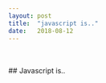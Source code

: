 ```yaml
---
layout: post
title:  "javascript is.."
date:   2018-08-12
---
```

 
<br>
<br>
## Javascript is..

<br>
<br>
